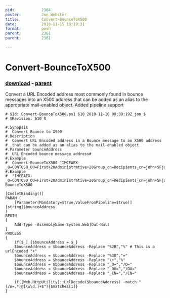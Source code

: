 ```yaml
---
pid:            2364
poster:         Jon Webster
title:          Convert-BounceToX500
date:           2010-11-15 18:19:31
format:         posh
parent:         2361
parent:         2361

---
```


# Convert-BounceToX500

### [download](2364.ps1) - [parent](2361.md)

Convert a URL Encoded address most commonly found in bounce messages into an X500 address that can be added as an alias to the appropriate mail-enabled object.
Added pipeline support

```posh
# $Id: Convert-BounceToX500.ps1 610 2010-11-16 00:39:19Z jon $
# $Revision: 610 $

#.Synopsis
#  Convert Bounce to X500
#.Description
#  Convert URL Encoded address in a Bounce message to an X500 address
#  that can be added as an alias to the mail-enabled object
#.Parameter bounceAddress
#  URL Encoded bounce message address#
#.Example
#  Convert-BounceToX500 "IMCEAEX-_O=CONTOSO_OU=First+20Administrative+20Group_cn=Recipients_cn=john+5Fjacob+2Esmith@contoso.com"
#.Example
#  "IMCEAEX-_O=CONTOSO_OU=First+20Administrative+20Group_cn=Recipients_cn=john+5Fjacob+2Esmith@contoso.com"|Convert-BounceToX500

[CmdletBinding()]
PARAM (
	[Parameter(Mandatory=$true,ValueFromPipeline=$true)][string]$bounceAddress
)
BEGIN
{
	Add-Type -AssemblyName System.Web|Out-Null
}
PROCESS
{
	if($_) {$bounceAddress = $_}
	$bounceAddress = $bounceAddress -Replace "%2B","%" # This is a urlEncoded "+"
	$bounceAddress = $bounceAddress -Replace "%3D","="
	$bounceAddress = $bounceAddress -Replace "\+","%"
	$bounceAddress = $bounceAddress -Replace "_O=","/O="
	$bounceAddress = $bounceAddress -Replace "_OU=","/OU="
	$bounceAddress = $bounceAddress -Replace "_CN=","/CN="

	if([Web.HttpUtility]::UrlDecode($bounceAddress) -match "(/o=.*)@[\w\d.]+$"){$matches[1]}
}
```
